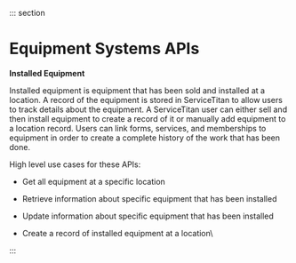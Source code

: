<div>

::: section
<div>

<div>

</div>

<div>

<div>

# Equipment Systems APIs

**Installed Equipment**

Installed equipment is equipment that has been sold and installed at a
location. A record of the equipment is stored in ServiceTitan to allow
users to track details about the equipment. A ServiceTitan user can
either sell and then install equipment to create a record of it or
manually add equipment to a location record. Users can link forms,
services, and memberships to equipment in order to create a complete
history of the work that has been done. 

High level use cases for these APIs:

-   Get all equipment at a specific location

-   Retrieve information about specific equipment that has been
    installed

-   Update information about specific equipment that has been installed

-   Create a record of installed equipment at a location\

</div>

</div>

</div>
:::

</div>
